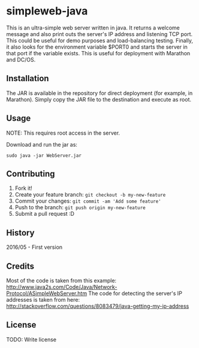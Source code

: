# simpleweb-java

This is an ultra-simple web server written in java. It returns a welcome message and also print outs the server's IP address and listening TCP port. This could be useful for demo purposes and load-balancing testing. Finally, it also looks for the environment variable $PORT0 and starts the server in that port if the variable exists. This is useful for deployment with Marathon and DC/OS.

## Installation

The JAR is available in the repository for direct deployment (for example, in Marathon). Simply copy the JAR file to the destination and execute as root.

## Usage

NOTE: This requires root access in the server.

Download and run the jar as:

``` sudo java -jar WebServer.jar ```

## Contributing

1. Fork it!
2. Create your feature branch: `git checkout -b my-new-feature`
3. Commit your changes: `git commit -am 'Add some feature'`
4. Push to the branch: `git push origin my-new-feature`
5. Submit a pull request :D

## History

2016/05 - First version

## Credits

Most of the code is taken from this example: http://www.java2s.com/Code/Java/Network-Protocol/ASimpleWebServer.htm
The code for detecting the server's IP addresses is taken from here: http://stackoverflow.com/questions/8083479/java-getting-my-ip-address

## License

TODO: Write license
